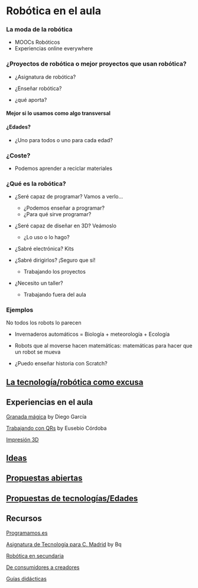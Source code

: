 # Robótica en el aula

### La moda de la robótica

* MOOCs Robóticos
* Experiencias online everywhere

### ¿Proyectos de robótica o mejor proyectos que usan robótica?

* ¿Asignatura de robótica?

* ¿Enseñar robótica?

* ¿qué aporta?

#### Mejor si lo usamos como algo transversal

#### ¿Edades?

* ¿Uno para todos o uno para cada edad?

### ¿Coste?

* Podemos aprender a reciclar materiales

### ¿Qué es la robótica?

* ¿Seré capaz de programar? Vamos a verlo...
	* ¿Podemos enseñar a programar?
	* ¿Para qué sirve programar?

* ¿Seré capaz de diseñar en 3D? Veámoslo
	* ¿Lo uso o lo hago?

* ¿Sabré electrónica? Kits

* ¿Sabré dirigirlos? ¡Seguro que sí!
	* Trabajando los proyectos

* ¿Necesito un taller?
	* Trabajando fuera del aula

### Ejemplos

No todos los robots lo parecen

* Invernaderos automáticos = Biología + meteorología + Ecología

* Robots que al moverse hacen matemáticas: matemáticas para hacer que un robot se mueva

* ¿Puedo enseñar historia con Scratch?

## [La tecnología/robótica como excusa](./RoboticaComoExcusa.md)

## Experiencias en el aula

[Granada mágica](./granadaMagica.md) by Diego García

[Trabajando con QRs](http://tercero.ceipsansebastian.net/2015/03/qr-de-la-expo.html) by Eusebio Córdoba

[Impresión 3D](http://tercero.ceipsansebastian.net/2015/05/comenzamos-con-la-impresion-3d.html)

## [Ideas](./ideas.md)

## [Propuestas abiertas](.)

## [Propuestas de tecnologías/Edades](./PropuestasTecnologiaEdades.md)

## Recursos

[Programamos.es](https://programamos.es/)

[Asignatura de Tecnología para C. Madrid](http://diwo.bq.com/cam15/) by Bq

[Robótica en secundaria](http://jderobot.org/Robotica-en-secundaria)

[De consumidores a creadores](http://www.educoteca.com/tecnologiaeducativa/de-consumidores-a-creadores)

[Guías didácticas](http://laaventuradeaprender.educalab.es/guias)
